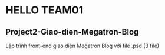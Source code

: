 # HELLO TEAM01
## Project2-Giao-dien-Megatron-Blog
Lập trình front-end giao diện Megatron Blog với file .psd (3 file)
